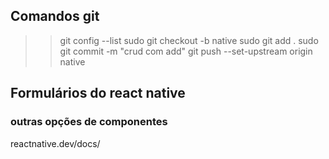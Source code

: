 ## Comandos git

>> git config --list
>> sudo git checkout -b native
>> sudo git add .
>> sudo git commit -m "crud com add"
>> git push --set-upstream origin native

## Formulários do react native

### outras opções de componentes

reactnative.dev/docs/

